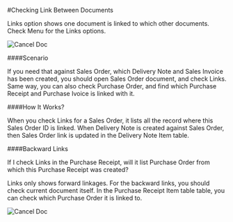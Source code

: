 
#Checking Link Between Documents

Links option shows one document is linked to which other documents. Check Menu for the Links options.

<img alt="Cancel Doc" class="screenshot" src="{{docs_base_url}}/assets/img/articles/links-1.gif">

####Scenario

If you need that against Sales Order, which Delivery Note and Sales Invoice has been created, you should open Sales Order document, and check Links. Same way, you can also check Purchase Order, and find which Purchase Receipt and Purchase Ivoice is linked with it.

####How It Works?

When you check Links for a Sales Order, it lists all the record where this Sales Order ID is linked. When Delivery Note is created against Sales Order, then Sales Order link is updated in the Delivery Note Item table.

####Backward Links

If I check Links in the Purchase Receipt, will it list Purchase Order from which this Purchase Receipt was created?

Links only shows forward linkages. For the backward links, you should check current document itself. In the Purchase Receipt Item table table, you can check which Purchase Order it is linked to.

<img alt="Cancel Doc" class="screenshot" src="{{docs_base_url}}/assets/img/articles/links-2.gif">

<!-- markdown -->
